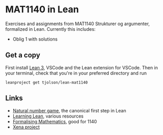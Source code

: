 # MAT1140 in Lean
Exercises and assignments from MAT1140 Strukturer og argumenter, formalized in Lean. 
Currently this includes:
- Oblig 1 with solutions

## Get a copy
First install [Lean 3](https://leanprover-community.github.io/get_started.html), VSCode and the Lean extension for VSCode. 
Then in your terminal, check that you're in your preferred directory and run
```
leanproject get tjolson/lean-mat1140
```

## Links
- [Natural number game](https://www.ma.imperial.ac.uk/~buzzard/xena/natural_number_game/), the canonical first step in Lean
- [Learning Lean](https://leanprover-community.github.io/learn.html), various resources
- [Formalising Mathematics](https://github.com/ImperialCollegeLondon/formalising-mathematics), good for 1140
- [Xena project](https://xenaproject.wordpress.com/)
